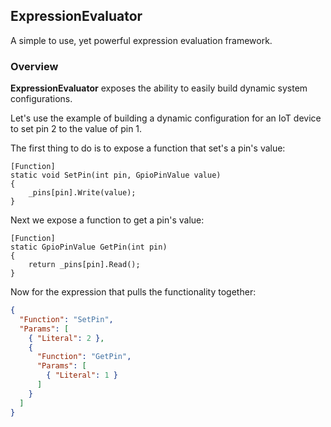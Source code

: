 ## ExpressionEvaluator

A simple to use, yet powerful expression evaluation framework.

### Overview
**ExpressionEvaluator** exposes the ability to easily build dynamic system configurations.

Let's use the example of building a dynamic configuration for an IoT device to set pin 2 to the value of pin 1.

The first thing to do is to expose a function that set's a pin's value:
``` CSharp
[Function]
static void SetPin(int pin, GpioPinValue value)
{
    _pins[pin].Write(value);
}
```

Next we expose a function to get a pin's value:
``` CSharp
[Function]
static GpioPinValue GetPin(int pin)
{
    return _pins[pin].Read();
}
```

Now for the expression that pulls the functionality together:
``` JSON
{
  "Function": "SetPin",
  "Params": [
    { "Literal": 2 },
    {
      "Function": "GetPin",
      "Params": [
        { "Literal": 1 }
      ]
    }
  ]
}
```